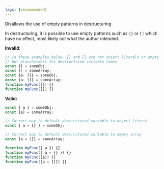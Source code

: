 ```yaml
---
tags: [recommended]
---
```


Disallows the use of empty patterns in destructuring

In destructuring, it is possible to use empty patterns such as `{}` or `[]`
which have no effect, most likely not what the author intended.

**Invalid:**

```typescript
// In these examples below, {} and [] are not object literals or empty arrays,
// but placeholders for destructured variable names
const {} = someObj;
const [] = someArray;
const {a: {}} = someObj;
const [a: []] = someArray;
function myFunc({}) {}
function myFunc([]) {}
```

**Valid:**

```typescript
const { a } = someObj;
const [a] = someArray;

// Correct way to default destructured variable to object literal
const { a = {} } = someObj;

// Correct way to default destructured variable to empty array
const [a = []] = someArray;

function myFunc({ a }) {}
function myFunc({ a = {} }) {}
function myFunc([a]) {}
function myFunc([a = []]) {}
```
